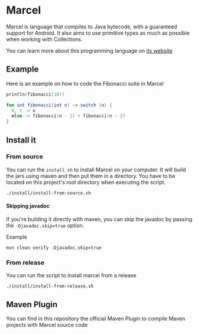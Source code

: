 # Marcel
Marcel is language that compiles to Java bytecode, with a guaranteed support for Android. It also aims to use primitive types as much as possible when
working with Collections.

You can learn more about this programming language on [its website](https://tambapps.github.io/marcel)

## Example

Here is an example on how to code the Fibonacci suite in Marcel

```kotlin
println(fibonacci(10))

fun int fibonacci(int n) -> switch (n) {
  0, 1 -> n
  else -> fibonacci(n - 1) + fibonacci(n - 2)
}
```

## Install it

### From source
You can run the `install.sh` to install Marcel on your computer. It will build the jars using maven and then put them in a directory.
You have to be located on this project's root directory when executing the script.

```shell
./install/install-from-source.sh
```
#### Skipping javadoc

If you're building it directly with maven, you can skip the javadoc by passing the `-Djavadoc.skip=true` option.

Example

```shell
mvn clean verify -Djavadoc.skip=true
```
### From release
You can run the script to install marcel from a release

```shell
./install/install-from-release.sh
```

## Maven Plugin

You can find in this repository the official Maven Plugin to compile Maven projects with
Marcel source code
